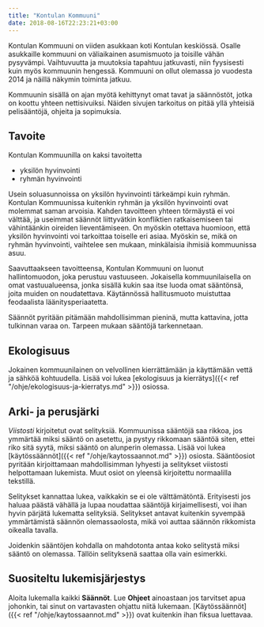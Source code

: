 ```yaml
---
title: "Kontulan Kommuuni"
date: 2018-08-16T22:23:21+03:00
---
```

Kontulan Kommuuni on viiden asukkaan koti Kontulan keskiössä. Osalle asukkaille kommuuni on väliaikainen asumismuoto ja toisille vähän pysyvämpi. Vaihtuvuutta ja muutoksia tapahtuu jatkuvasti, niin fyysisesti kuin myös kommuunin hengessä. Kommuuni on ollut olemassa jo vuodesta 2014 ja näillä näkymin toiminta jatkuu.

Kommuunin sisällä on ajan myötä kehittynyt omat tavat ja säännöstöt, jotka on koottu yhteen nettisivuiksi. Näiden sivujen tarkoitus on pitää yllä yhteisiä pelisääntöjä, ohjeita ja sopimuksia.

## Tavoite
Kontulan Kommuunilla on kaksi tavoitetta

  - yksilön hyvinvointi
  - ryhmän hyvinvointi

Usein soluasunnoissa on yksilön hyvinvointi tärkeämpi kuin ryhmän. Kontulan Kommuunissa kuitenkin ryhmän ja yksilön hyvinvointi ovat molemmat saman arvoisia. Kahden tavoitteen yhteen törmäystä ei voi välttää, ja useimmat säännöt liittyvätkin konfliktien ratkaisemiseen tai vähintäänkin oireiden lieventämiseen. On myöskin otettava huomioon, että yksilön hyvinvointi voi tarkoittaa toiselle eri asiaa. Myöskin se, mikä on ryhmän hyvinvointi, vaihtelee sen mukaan, minkälaisia ihmisiä kommuunissa asuu.

Saavuttaakseen tavoitteensa, Kontulan Kommuuni on luonut hallintomuodon, joka perustuu vastuuseen. Jokaisella kommuunilaisella on omat vastuualueensa, jonka sisällä kukin saa itse luoda omat sääntönsä, joita muiden on noudatettava. Käytännössä hallitusmuoto muistuttaa feodaalista läänitysperiaatetta.

Säännöt pyritään pitämään mahdollisimman pieninä, mutta kattavina, jotta tulkinnan varaa on. Tarpeen mukaan sääntöjä tarkennetaan.

## Ekologisuus
Jokainen kommuunilainen on velvollinen kierrättämään ja käyttämään vettä ja sähköä kohtuudella. Lisää voi lukea [ekologisuus ja kierrätys]({{< ref "/ohje/ekologisuus-ja-kierratys.md" >}}) osiossa.

## Arki- ja perusjärki
*Viistosti* kirjoitetut ovat selityksiä. Kommuunissa sääntöjä saa rikkoa, jos ymmärtää miksi sääntö on asetettu, ja pystyy rikkomaan sääntöä siten, ettei riko sitä syytä, miksi sääntö on alunperin olemassa. Lisää voi lukea [käytössäännöt]({{< ref "/ohje/kaytossaannot.md" >}}) osiosta. Sääntöosiot pyritään kirjoittamaan mahdollisimman lyhyesti ja selitykset viistosti helpottamaan lukemista. Muut osiot on yleensä kirjoitettu normaalilla tekstillä.

Selitykset kannattaa lukea, vaikkakin se ei ole välttämätöntä. Erityisesti jos haluaa päästä vähällä ja lupaa noudattaa sääntöjä kirjaimellisesti, voi ihan hyvin pärjätä lukematta selityksiä. Selitykset antavat kuitenkin syvempää ymmärtämistä säännön olemassaolosta, mikä voi auttaa säännön rikkomista oikealla tavalla.

Joidenkin sääntöjen kohdalla on mahdotonta antaa koko selitystä miksi sääntö on olemassa. Tällöin selityksenä saattaa olla vain esimerkki.

## Suositeltu lukemisjärjestys
Aloita lukemalla kaikki **Säännöt**. Lue **Ohjeet** ainoastaan jos tarvitset apua johonkin, tai sinut on vartavasten ohjattu niitä lukemaan. [Käytössäännöt]({{< ref "/ohje/kaytossaannot.md" >}}) ovat kuitenkin ihan fiksua luettavaa.
